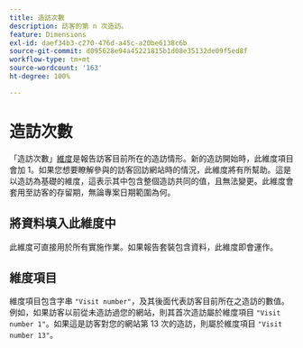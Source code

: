 ```yaml
---
title: 造訪次數
description: 訪客的第 n 次造訪。
feature: Dimensions
exl-id: daef34b3-c270-476d-a45c-a20be6138c6b
source-git-commit: d095628e94a45221815b1d08e35132de09f5ed8f
workflow-type: tm+mt
source-wordcount: '163'
ht-degree: 100%

---
```


# 造訪次數

「造訪次數」[維度](overview.md)是報告訪客目前所在的造訪情形。新的造訪開始時，此維度項目會加 1。如果您想要瞭解參與的訪客回訪網站時的情況，此維度將有所幫助。這是以造訪為基礎的維度，這表示其中包含整個造訪共同的值，且無法變更。此維度會套用至訪客的存留期，無論專案日期範圍為何。

## 將資料填入此維度中

此維度可直接用於所有實施作業。如果報告套裝包含資料，此維度即會運作。

## 維度項目

維度項目包含字串 `"Visit number"`，及其後面代表訪客目前所在之造訪的數值。例如，如果訪客以前從未造訪過您的網站，則其首次造訪屬於維度項目 `"Visit number 1"`。如果這是訪客對您的網站第 13 次的造訪，則屬於維度項目 `"Visit number 13"`。
